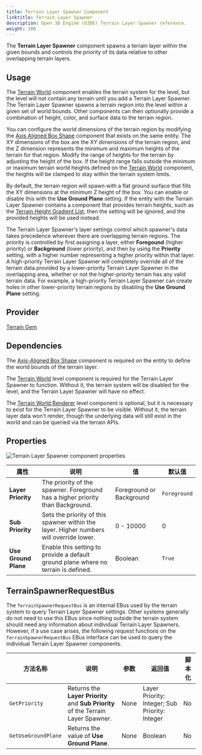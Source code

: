 ```yaml
---
title: Terrain Layer Spawner Component
linktitle: Terrain Layer Spawner
description: Open 3D Engine (O3DE) Terrain Layer Spawner reference.
weight: 100
---
```


The **Terrain Layer Spawner** component spawns a terrain layer within the given bounds and controls the priority of its data relative to other overlapping terrain layers.  

## Usage

The [Terrain World](/docs/user-guide/components/reference/terrain/world) component enables the terrain system for the level, but the level will not contain any terrain until you add a Terrain Layer Spawner. The Terrain Layer Spawner spawns a terrain region into the level within a given set of world bounds. Other components can then optionally provide a combination of height, color, and surface data to the terrain region.

You can configure the world dimensions of the terrain region by modifying the [Axis Aligned Box Shape](/docs/user-guide/components/reference/shape/axis-aligned-box-shape) component that exists on the same entity. The XY dimensions of the box are the XY dimensions of the terrain region, and the Z dimension represents the minimum and maximum heights of the terrain for that region. Modify the range of heights for the terrain by adjusting the height of the box. If the height range falls outside the minimum or maximum terrain world heights defined on the [Terrain World](/docs/user-guide/components/reference/terrain/world) component, the heights will be clamped to stay within the terrain system limits.

By default, the terrain region will spawn with a flat ground surface that fills the XY dimensions at the minimum Z height of the box. You can enable or disable this with the **Use Ground Plane** setting. If the entity with the Terrain Layer Spawner contains a component that provides terrain heights, such as the [Terrain Height Gradient List](/docs/user-guide/components/reference/terrain/height_gradient_list), then the setting will be ignored, and the provided heights will be used instead.

The Terrain Layer Spawner's layer settings control which spawner's data takes precedence wherever there are overlapping terrain regions. The priority is controlled by first assigning a layer, either **Foregound** (higher priority) or **Background** (lower priority), and then by using the **Priority** setting, with a higher number representing a higher priority within that layer. A high-priority Terrain Layer Spawner will completely override all of the terrain data provided by a lower-priority Terrain Layer Spawner in the overlapping area, whether or not the higher-priority terrain has any valid terrain data. For example, a high-priority Terrain Layer Spawner can create holes in other lower-priority terrain regions by disabling the **Use Ground Plane** setting.

## Provider

[Terrain Gem](/docs/user-guide/gems/reference/environment/terrain)

## Dependencies

The [Axis-Aligned Box Shape](/docs/user-guide/components/reference/shape/axis-aligned-box-shape) component is required on the entity to define the world bounds of the terrain layer.

The [Terrain World](/docs/user-guide/components/reference/terrain/world) level component is required for the Terrain Layer Spawner to function. Without it, the terrain system will be disabled for the level, and the Terrain Layer Spawner will have no effect.

The [Terrain World Renderer](/docs/user-guide/components/reference/terrain/world-renderer) level component is optional, but it is necessary to exist for the Terrain Layer Spawner to be visible. Without it, the terrain layer data won't render, though the underlying data will still exist in the world and can be queried via the terrain APIs.

## Properties

![Terrain Layer Spawner component properties](/images/user-guide/components/reference/terrain/terrain-layer-spawner-component.png)

| 属性 | 说明 | 值 | 默认值 |
|-|-|-|-|
| **Layer Priority** | The priority of the spawner. Foreground has a higher priority than Background. | Foreground or Background | `Foreground` |
| **Sub Priority** | Sets the priority of this spawner within the layer. Higher numbers will override lower. | 0 - 10000 | 0 |
| **Use Ground Plane** | Enable this setting to provide a default ground plane where no terrain is defined. | Boolean | `True` |

## TerrainSpawnerRequestBus

The `TerrainSpawnerRequestBus` is an internal EBus used by the terrain system to query Terrain Layer Spawner settings. Other systems generally do not need to use this EBus since nothing outside the terrain system should need any information about individual Terrain Layer Spawners. However, if a use case arises, the following request functions on the `TerrainSpawnerRequestBus` EBus interface can be used to query the individual Terrain Layer Spawner components.

| 方法名称 | 说明 | 参数 | 返回值 | 脚本化 |
|-|-|-|-|-|
| `GetPriority` | Returns the **Layer Priority** and **Sub Priority** of the Terrain Layer Spawner. | None | Layer Priority: Integer; Sub Priority: Integer | No |
| `GetUseGroundPlane` | Returns the value of **Use Ground Plane**. | None | Boolean | No |
